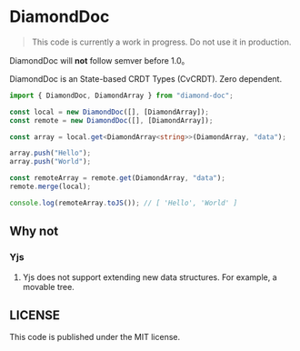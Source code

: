 # DiamondDoc

> This code is currently a work in progress. Do not use it in production.

DiamondDoc will **not** follow semver before 1.0。

DiamondDoc is an State-based CRDT Types (CvCRDT). Zero dependent.

```ts
import { DiamondDoc, DiamondArray } from "diamond-doc";

const local = new DiamondDoc([], [DiamondArray]);
const remote = new DiamondDoc([], [DiamondArray]);

const array = local.get<DiamondArray<string>>(DiamondArray, "data");

array.push("Hello");
array.push("World");

const remoteArray = remote.get(DiamondArray, "data");
remote.merge(local);

console.log(remoteArray.toJS()); // [ 'Hello', 'World' ]
```

## Why not

### Yjs

1.  Yjs does not support extending new data structures. For example, a movable tree.

## LICENSE

This code is published under the MIT license.
